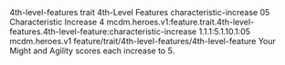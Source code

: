 <ability>
  <metadata>
    <class>4th-level-features</class>
    <feature_type>trait</feature_type>
    <file_dpath>4th-Level Features</file_dpath>
    <item_id>characteristic-increase</item_id>
    <item_index>05</item_index>
    <item_name>Characteristic Increase</item_name>
    <level>4</level>
    <scc>mcdm.heroes.v1:feature.trait.4th-level-features.4th-level-feature:characteristic-increase</scc>
    <scdc>1.1.1:5.1.10.1:05</scdc>
    <source>mcdm.heroes.v1</source>
    <type>feature/trait/4th-level-features/4th-level-feature</type>
  </metadata>
  <effects>
    <effect type="mundane">Your Might and Agility scores each increase to 5.</effect>
  </effects>
</ability>
